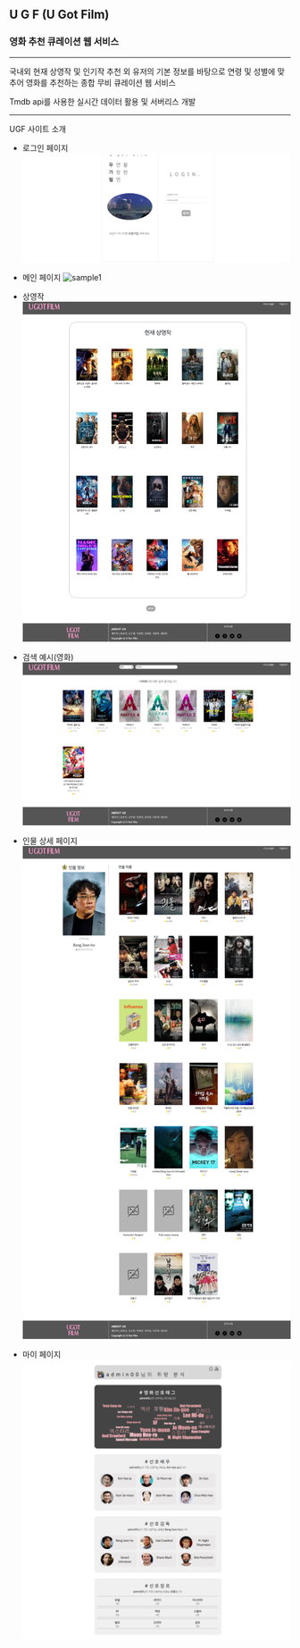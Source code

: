 ## U G F (U Got Film)

### 영화 추천 큐레이션 웹 서비스

---

국내외 현재 상영작 및 인기작 추천 외 유저의 기본 정보를 바탕으로 연령 및 성별에 맞추어 영화를 추천하는 종합 무비 큐레이션 웹 서비스

Tmdb api를 사용한 실시간 데이터 활용 및 서버리스 개발

---

UGF 사이트 소개

- 로그인 페이지
  ![sample0](./img/localhost_3000_login.png)

- 메인 페이지
  ![sample1](<./img/localhost_3000_%20(1).png>)

- 상영작
  ![sample2](<./img/localhost_3000_%20(3).png>)

- 검색 예시(영화)
  ![sample3](./img/localhost_3000_.png)

- 인물 상세 페이지
  ![sample4](./img/localhost_3000_person_21684.png)

- 마이 페이지
  ![sample5](./img/localhost_3000_mypage.png)
